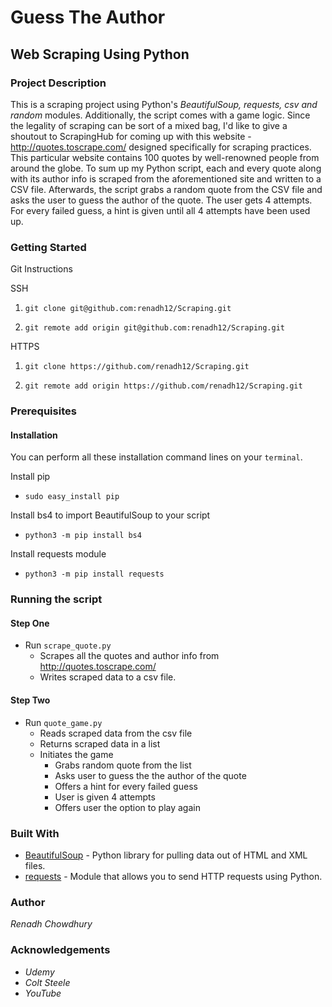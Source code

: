 # Guess The Author

## Web Scraping Using Python

### Project Description

This is a scraping project using Python's *BeautifulSoup, requests, csv and random* modules. Additionally, the script comes with a game logic. Since the legality of scraping can be sort 
of a mixed bag, I'd like to give a shoutout to ScrapingHub for coming up with this website - http://quotes.toscrape.com/ designed specifically for scraping practices. This particular
website contains 100 quotes by well-renowned people from around the globe. To sum up my Python script, each and every quote along with its author info
is scraped from the aforementioned site and written to a CSV file. Afterwards, the script grabs a random quote from the CSV file and asks the user to guess the author
of the quote. The user gets 4 attempts. For every failed guess, a hint is given until all 4 attempts have been used up.

### Getting Started

Git Instructions

SSH

1. `git clone git@github.com:renadh12/Scraping.git`

2. `git remote add origin git@github.com:renadh12/Scraping.git`

HTTPS

1. `git clone https://github.com/renadh12/Scraping.git`

2. `git remote add origin https://github.com/renadh12/Scraping.git`


### Prerequisites

#### Installation

You can perform all these installation command lines on your `terminal`.

Install pip 

- `sudo easy_install pip`

Install bs4 to import BeautifulSoup to your script

- `python3 -m pip install bs4`

Install requests module

- `python3 -m pip install requests`

### Running the script

#### Step One
- Run `scrape_quote.py`
  - Scrapes all the quotes and author info from http://quotes.toscrape.com/ 
  - Writes scraped data to a csv file.

#### Step Two
- Run `quote_game.py`
  - Reads scraped data from the csv file
  - Returns scraped data in a list
  - Initiates the game
    - Grabs random quote from the list
    - Asks user to guess the the author of the quote
    - Offers a hint for every failed guess
    - User is given 4 attempts
    - Offers user the option to play again

### Built With

- [BeautifulSoup](https://www.crummy.com/software/BeautifulSoup/bs4/doc/) - Python library for pulling data out of HTML and XML files.
- [requests](https://requests.readthedocs.io/en/master/) - Module that allows you to send HTTP requests using Python.

### Author
*Renadh Chowdhury*

### Acknowledgements
- _Udemy_
- _Colt Steele_
- _YouTube_

